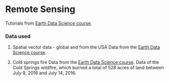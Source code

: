 # Remote Sensing

Tutorials from [Earth Data Science course](https://www.earthdatascience.org/courses/use-data-open-source-python/).

### Data used

1. Spatial vector data - global and from the USA
Data from the [Earth Data Science course](https://www.earthdatascience.org/courses/use-data-open-source-python/intro-vector-data-python/vector-data-processing/).

2. Cold springs fire
Data from the [Earth Data Science course](https://www.earthdatascience.org/courses/use-data-open-source-python/data-stories/cold-springs-wildfire/).
Data of the Cold Springs wildfire, which burned a total of 528 acres of land between July 9, 2016 and July 14, 2016.
